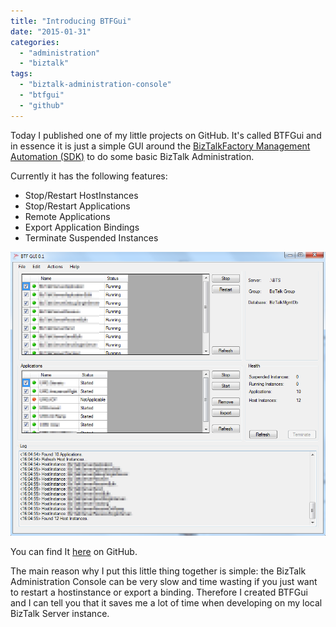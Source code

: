 ```yaml
---
title: "Introducing BTFGui"
date: "2015-01-31"
categories: 
  - "administration"
  - "biztalk"
tags: 
  - "biztalk-administration-console"
  - "btfgui"
  - "github"
---
```


Today I published one of my little projects on GitHub. It's called BTFGui and in essence it is just a simple GUI around the [BizTalkFactory Management Automation (SDK)](https://psbiztalk.codeplex.com/#biztalkfactory_management_automation) to do some basic BizTalk Administration.

Currently it has the following features:

- Stop/Restart HostInstances
- Stop/Restart Applications
- Remote Applications
- Export Application Bindings
- Terminate Suspended Instances

![687474703a2f2f692e696d6775722e636f6d2f7852657a4953652e706e67](687474703a2f2f692e696d6775722e636f6d2f7852657a4953652e706e67.png)

You can find It [here](https://github.com/jeroenmaes/BTFGui) on GitHub.

The main reason why I put this little thing together is simple: the BizTalk Administration Console can be very slow and time wasting if you just want to restart a hostinstance or export a binding. Therefore I created BTFGui and I can tell you that it saves me a lot of time when developing on my local BizTalk Server instance.
